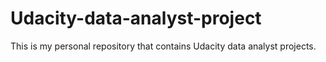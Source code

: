 # Udacity-data-analyst-project
This is my personal repository that contains Udacity data analyst projects.
